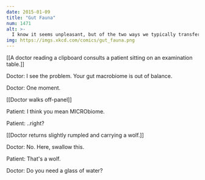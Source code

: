 ```yaml
---
date: 2015-01-09
title: "Gut Fauna"
num: 1471
alt: >-
  I know it seems unpleasant, but of the two ways we typically transfer them, I promise this is the one you want.
img: https://imgs.xkcd.com/comics/gut_fauna.png
---
```

[[A doctor reading a clipboard consults a patient sitting on an examination table.]]

Doctor: I see the problem. Your gut macrobiome is out of balance.

Doctor: One moment.

[[Doctor walks off-panel]]

Patient: I think you mean MICRObiome.

Patient: ..right?

[[Doctor returns slightly rumpled and carrying a wolf.]]

Doctor: No. Here, swallow this.

Patient: That's a wolf.

Doctor: Do you need a glass of water?


